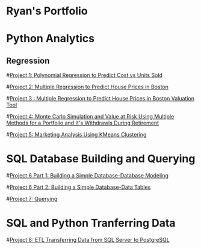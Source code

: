 # Ryan's Portfolio
# Python Analytics
## Regression

#[Project 1: Polynomial Regression to Predict Cost vs Units Sold](https://github.com/RyanRuddy/polynomial_regression/blob/main/Polynomial%20Regression-Predict%20Cost%20per%20Unit%20sold.ipynb)

#[Project 2: Multiple Regression to Predict House Prices in Boston](https://github.com/RyanRuddy/Boston-House-Price-Regression/blob/main/Multivariable%20Regression%20Predicting%20House%20Prices%20in%20Boston.ipynb)

#[Project 3 : Multiple Regression to Predict House Prices in Boston Valuation Tool](https://github.com/RyanRuddy/Boston-House-Price-Regression/blob/main/Valuation%20Tool%20Predicting%20House%20Prices%20in%20Boston.ipynb)

#[Project 4: Monte Carlo Simulation and Value at Risk Using Multiple Methods for a Portfolio and It's Withdrawls During Retirement](https://github.com/RyanRuddy/Monte-Carlo-Simulation/blob/main/Monte%20Carlo%20Simulation%20and%20Value%20at%20Risk-Portfolio%20Analysis%20Multi-Method.ipynb)

#[Project 5: Marketing Analysis Using KMeans Clustering](https://github.com/RyanRuddy/Marketing-Analysis-with-KMeans/blob/main/Marketing%20Analysis-KMeans%20Clustering.ipynb)

# SQL Database Building and Querying

#[Project 6 Part 1: Building a Simple Database-Database Modeling](https://github.com/RyanRuddy/SQL/blob/main/Country%20Database%20dbml)

#[Project 6 Part 2: Building a Simple Database-Data Tables](https://github.com/RyanRuddy/SQL/blob/main/Database%20Build.sql)

#[Project 7: Querying ](https://github.com/RyanRuddy/SQL/blob/main/Unicorns%2C%20Values%2C%20and%20Crime%20by%20Country.sql)

# SQL and Python Tranferring Data

#[Project 8: ETL Transferring Data from SQL Server to PostgreSQL ](https://github.com/RyanRuddy/SQL/blob/main/Transfer%20Data%20from%20SQL%20Server%20to%20PostGreSQL.py)






